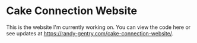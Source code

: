 # Cake Connection Website

This is the website I'm currently working on. You can view the code here or see updates at https://randy-gentry.com/cake-connection-website/.